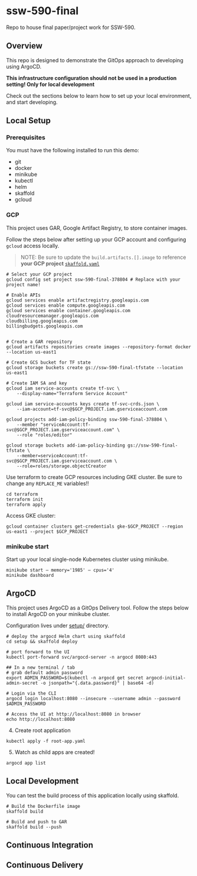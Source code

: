 # ssw-590-final
Repo to house final paper/project work for SSW-590.

## Overview
This repo is designed to demonstrate the GitOps approach to developing using ArgoCD. 

**This infrastructure configuration should not be used in a production setting! Only for local development**

Check out the sections below to learn how to set up your local environment, and start developing.

## Local Setup

### Prerequisites

You must have the following installed to run this demo:
* git
* docker
* minikube
* kubectl
* helm
* skaffold
* gcloud

### GCP
This project uses GAR, Google Artifact Registry, to store container images. 

Follow the steps below after setting up your GCP account and configuring `gcloud` access locally.

> NOTE: Be sure to update the `build.artifacts.[].image` to reference **your GCP project** [`skaffold.yaml`](skaffold.yaml) 

```
# Select your GCP project
gcloud config set project ssw-590-final-378804 # Replace with your project name!

# Enable APIs
gcloud services enable artifactregistry.googleapis.com
gcloud services enable compute.googleapis.com
gcloud services enable container.googleapis.com
cloudresourcemanager.googleapis.com
cloudbilling.googleapis.com
billingbudgets.googleapis.com


# Create a GAR repository
gcloud artifacts repositories create images --repository-format docker --location us-east1

# Create GCS bucket for TF state
gcloud storage buckets create gs://ssw-590-final-tfstate --location us-east1

# Create IAM SA and key
gcloud iam service-accounts create tf-svc \
    --display-name="Terraform Service Account"

gcloud iam service-accounts keys create tf-svc-crds.json \
    --iam-account=tf-svc@$GCP_PROJECT.iam.gserviceaccount.com

gcloud projects add-iam-policy-binding ssw-590-final-378804 \
    --member "serviceAccount:tf-svc@$GCP_PROJECT.iam.gserviceaccount.com" \
    --role "roles/editor"

gcloud storage buckets add-iam-policy-binding gs://ssw-590-final-tfstate \
    --member=serviceAccount:tf-svc@$GCP_PROJECT.iam.gserviceaccount.com \
    --role=roles/storage.objectCreator
```

Use terraform to create GCP resources including GKE cluster. Be sure to change any `REPLACE_ME` variables!!
```
cd terraform
terraform init
terraform apply
```

Access GKE cluster:
```
gcloud container clusters get-credentials gke-$GCP_PROJECT --region us-east1 --project $GCP_PROJECT
```

### minikube start
Start up your local single-node Kubernetes cluster using minikube.
```
minikube start — memory='1985' — cpus='4'
minikube dashboard
```

## ArgoCD

This project uses ArgoCD as a GitOps Delivery tool. Follow the steps below to install ArgoCD on your minikube cluster.

Configuration lives under [setup/](setup/) directory.

```
# deploy the argocd Helm chart using skaffold
cd setup && skaffold deploy

# port forward to the UI 
kubectl port-forward svc/argocd-server -n argocd 8080:443

## In a new terminal / tab
# grab default admin password
export ADMIN_PASSWORD=$(kubectl -n argocd get secret argocd-initial-admin-secret -o jsonpath="{.data.password}" | base64 -d)

# Login via the CLI
argocd login localhost:8080 --insecure --username admin --password $ADMIN_PASSWORD

# Access the UI at http://localhost:8080 in browser
echo http://localhost:8080
```
4. Create root application
```
kubectl apply -f root-app.yaml
```
5. Watch as child apps are created!
```
argocd app list
```

## Local Development

You can test the build process of this application locally using skaffold.

```
# Build the Dockerfile image
skaffold build

# Build and push to GAR
skaffold build --push
```

## Continuous Integration

## Continuous Delivery